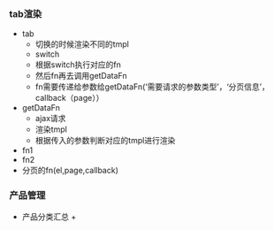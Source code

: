 ### tab渲染
+ tab
    + 切换的时候渲染不同的tmpl
    + switch
    + 根据switch执行对应的fn
    + 然后fn再去调用getDataFn
    + fn需要传递给参数给getDataFn(‘需要请求的参数类型’，‘分页信息’，callback（page））
+ getDataFn
    + ajax请求
    + 渲染tmpl
    + 根据传入的参数判断对应的tmpl进行渲染
+ fn1
+ fn2
+ 分页的fn(el,page,callback)

 ### 产品管理
+ 产品分类汇总
    + 
